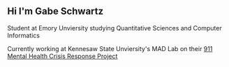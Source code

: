 ## Hi I'm Gabe Schwartz

Student at Emory Unviersity studying Quantitative Sciences and Computer Informatics

Currently working at Kennesaw State Unviersity's MAD Lab on their [911 Mental Health Crisis Response Project](https://pingeorgia.org/all_projects/911-mental-health-crisis-response-detection-and-redirection-kennesaw-ga/)
